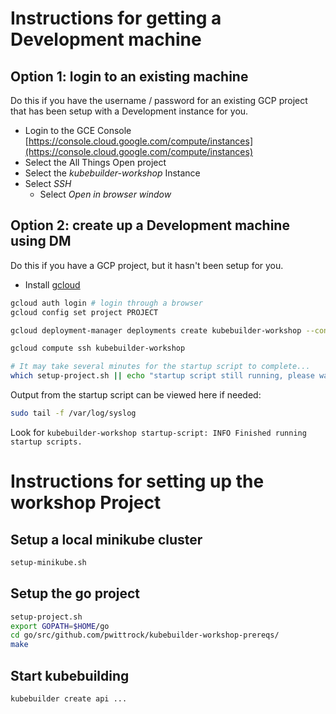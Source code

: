 # Instructions for getting a Development machine

## Option 1: login to an existing machine

Do this if you have the username / password for an existing GCP project that has been setup with a Development
instance for you.

- Login to the GCE Console [https://console.cloud.google.com/compute/instances](https://console.cloud.google.com/compute/instances)
- Select the All Things Open project
- Select the *kubebuilder-workshop* Instance
- Select *SSH*
  - Select *Open in browser window*

## Option 2: create up a Development machine using DM

Do this if you have a GCP project, but it hasn't been setup for you.

- Install [gcloud](https://cloud.google.com/sdk/install)

```bash
gcloud auth login # login through a browser
gcloud config set project PROJECT
```

```bash
gcloud deployment-manager deployments create kubebuilder-workshop --config workshop.yaml
```

```bash
gcloud compute ssh kubebuilder-workshop

# It may take several minutes for the startup script to complete...
which setup-project.sh || echo "startup script still running, please wait a minute..."
```

Output from the startup script can be viewed here if needed:

```bash
sudo tail -f /var/log/syslog
```

Look for `kubebuilder-workshop startup-script: INFO Finished running startup scripts.`

# Instructions for setting up the workshop Project

## Setup a local minikube cluster

```bash
setup-minikube.sh
```

## Setup the go project

```bash
setup-project.sh
export GOPATH=$HOME/go
cd go/src/github.com/pwittrock/kubebuilder-workshop-prereqs/
make
```

## Start kubebuilding

```bash
kubebuilder create api ...
```